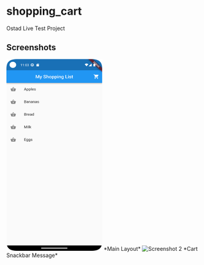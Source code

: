 # shopping_cart

Ostad Live Test Project

## Screenshots

 <img src="screenshot/mainlayout.png" alt="Screenshot 2" width="250" height="500">
*Main Layout*

<img src="screenshot/cart_sackbar.png" alt="Screenshot 2" width="250" height="500">
*Cart Snackbar Message*